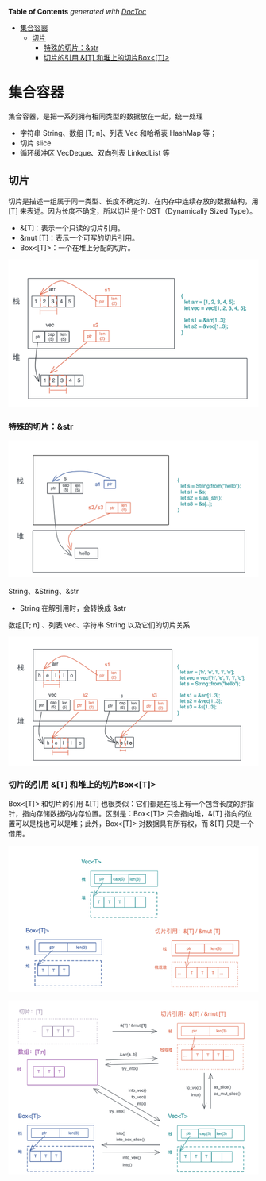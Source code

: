 <!-- START doctoc generated TOC please keep comment here to allow auto update -->
<!-- DON'T EDIT THIS SECTION, INSTEAD RE-RUN doctoc TO UPDATE -->
**Table of Contents**  *generated with [DocToc](https://github.com/thlorenz/doctoc)*

- [集合容器](#%E9%9B%86%E5%90%88%E5%AE%B9%E5%99%A8)
  - [切片](#%E5%88%87%E7%89%87)
    - [特殊的切片：&str](#%E7%89%B9%E6%AE%8A%E7%9A%84%E5%88%87%E7%89%87str)
    - [切片的引用 &[T] 和堆上的切片Box<[T]>](#%E5%88%87%E7%89%87%E7%9A%84%E5%BC%95%E7%94%A8-t-%E5%92%8C%E5%A0%86%E4%B8%8A%E7%9A%84%E5%88%87%E7%89%87boxt)

<!-- END doctoc generated TOC please keep comment here to allow auto update -->

# 集合容器

集合容器，是把一系列拥有相同类型的数据放在一起，统一处理

- 字符串 String、数组 [T; n]、列表 Vec 和哈希表 HashMap 等；
- 切片 slice
- 循环缓冲区 VecDeque、双向列表 LinkedList 等

## 切片

切片是描述一组属于同一类型、长度不确定的、在内存中连续存放的数据结构，用 [T] 来表述。因为长度不确定，所以切片是个
DST（Dynamically Sized Type）。

* &[T]：表示一个只读的切片引用。
* &mut [T]：表示一个可写的切片引用。
* Box<[T]>：一个在堆上分配的切片。

![img.png](vec_and_array.png)

### 特殊的切片：&str

![img.png](string_n_ref.png)

String、&String、&str

- String 在解引用时，会转换成 &str

数组[T; n] 、列表 vec、字符串 String 以及它们的切片关系

![img.png](array_vec_string.png)

### 切片的引用 &[T] 和堆上的切片Box<[T]>

Box<[T]> 和切片的引用 &[T] 也很类似：它们都是在栈上有一个包含长度的胖指针，指向存储数据的内存位置。区别是：Box<[T]>
只会指向堆，&[T] 指向的位置可以是栈也可以是堆；此外，Box<[T]> 对数据具有所有权，而 &[T] 只是一个借用。

![img.png](vec_and_box.png)

![img.png](transfer_between_box_and_vev.png)
